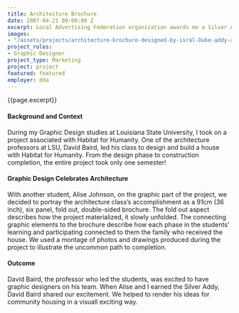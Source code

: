 ```yaml
---
title: Architecture Brochure
date: 2007-04-21 00:00:00 Z
excerpt: Local Advertising Federation organization awards me a Silver Addy in the student category for an architectural brochure.
images:
- "/assets/projects/architecture-brochure-designed-by-isral-Duke-addy-award-2007.jpg"
project_roles:
- Graphic Designer
project_type: Marketing
project: project
featured: featured
employer: dda
---
```

<p class="lead">{{page.excerpt}}</p>

#### Background and Context

During  my Graphic Design studies at Louisiana State University, I took on a project associated with Habitat for Humanity. One of the architecture professors at LSU, David Baird, led his class to design and build a house with Habitat for Humanity. From the design phase to construction completion, the entire project took only one semester!

#### Graphic Design Celebrates Architecture

With another student, Alise Johnson, on the graphic part of the project, we decided to portray the architecture class’s accomplishment as a 91cm (36 inch), six panel, fold out, double-sided brochure. The fold out aspect describes how the project materialized, it slowly unfolded. The connecting graphic elements to the brochure describe how each phase in the students’ learning and participating connected to them the family who received the house. We used a montage of photos and drawings produced during the project to illustrate the uncommon path to completion.

#### Outcome

David Baird, the professor who led the students, was excited to have graphic designers on his team. When Alise and I earned the Silver Addy, David Baird shared our excitement. We helped to render his ideas for community housing in a visuall exciting way.